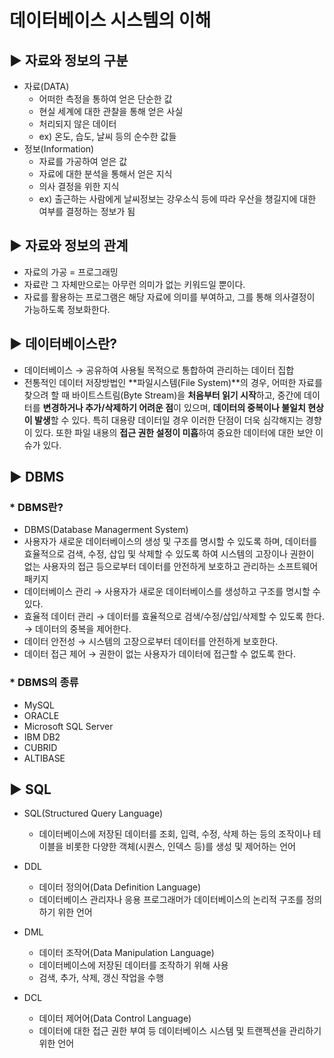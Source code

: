 # 데이터베이스 시스템의 이해

## ▶︎ 자료와 정보의 구분

- 자료(DATA)
    - 어떠한 측정을 통하여 얻은 단순한 값
    - 현실 세계에 대한 관찰을 통해 얻은 사실
    - 처리되지 않은 데이터
    - ex) 온도, 습도, 날씨 등의 순수한 값들
- 정보(Information)
    - 자료를 가공하여 얻은 값
    - 자료에 대한 분석을 통해서 얻은 지식
    - 의사 결정을 위한 지식
    - ex) 출근하는 사람에게 날씨정보는 강우소식 등에 따라 우산을 챙길지에 대한 여부를 결정하는 정보가 됨

## ▶︎ 자료와 정보의 관계

- 자료의 가공 = 프로그래밍
- 자료란 그 자체만으로는 아무런 의미가 없는 키워드일 뿐이다.
- 자료를 활용하는 프로그램은 해당 자료에 의미를 부여하고, 그를 통해 의사결정이 가능하도록 정보화한다.

## ▶︎ 데이터베이스란?

- 데이터베이스 → 공유하여 사용될 목적으로 통합하여 관리하는 데이터 집합
- 전통적인 데이터 저장방법인 **파일시스템(File System)**의 경우,
어떠한 자료를 찾으려 할 때 바이트스트림(Byte Stream)을 **처음부터 읽기 시작**하고,
중간에 데이터를 **변경하거나 추가/삭제하기 어려운 점**이 있으며, **데이터의 중복이나 불일치 현상이 발생**할 수 있다.
특히 대용량 데이터일 경우 이러한 단점이 더욱 심각해지는 경향이 있다.
또한 파일 내용의 **접근 권한 설정이 미흡**하여 중요한 데이터에 대한 보안 이슈가 있다.

## ▶︎ DBMS

### * DBMS란?

- DBMS(Database Managerment System)
- 사용자가 새로운 데이터베이스의 생성 및 구조를 명시할 수 있도록 하며, 데이터를 효율적으로 검색, 수정, 삽입 및 삭제할 수 있도록 하여
시스템의 고장이나 권한이 없는 사용자의 접근 등으로부터 데이터를 안전하게 보호하고 관리하는 소프트웨어 패키지
- 데이터베이스 관리
→ 사용자가 새로운 데이터베이스를 생성하고 구조를 명시할 수 있다.
- 효율적 데이터 관리
→ 데이터를 효율적으로 검색/수정/삽입/삭제할 수 있도록 한다.
→ 데이터의 중복을 제어한다.
- 데이터 안전성
→ 시스템의 고장으로부터 데이터를 안전하게 보호한다.
- 데이터 접근 제어
→ 권한이 없는 사용자가 데이터에 접근할 수 없도록 한다.

### * DBMS의 종류

- MySQL
- ORACLE
- Microsoft SQL Server
- IBM DB2
- CUBRID
- ALTIBASE

## ▶︎ SQL

- SQL(Structured Query Language)
    - 데이터베이스에 저장된 데이터를 조회, 입력, 수정, 삭제 하는 등의 조작이나
    테이블을 비롯한 다양한 객체(시퀀스, 인덱스 등)를 생성 및 제어하는 언어

- DDL
    - 데이터 정의어(Data Definition Language)
    - 데이터베이스 관리자나 응용 프로그래머가 데이터베이스의 논리적 구조를 정의하기 위한 언어
- DML
    - 데이터 조작어(Data Manipulation Language)
    - 데이터베이스에 저장된 데이터를 조작하기 위해 사용
    - 검색, 추가, 삭제, 갱신 작업을 수행
- DCL
    - 데이터 제어어(Data Control Language)
    - 데이터에 대한 접근 권한 부여 등 데이터베이스 시스템 및 트랜젝션을 관리하기 위한 언어
